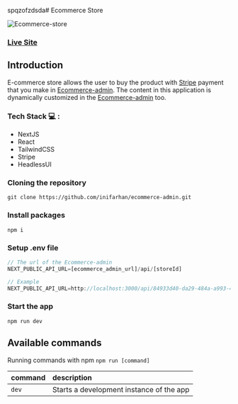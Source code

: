 spqzofzdsda# Ecommerce Store

![Ecommerce-store](https://i.postimg.cc/YSMCQFmq/ecommerce-store-1.png)

### [Live Site](https://ecommerce-store-delta-eight.vercel.app)

## Introduction
E-commerce store allows the user to buy the product with [Stripe](https://stripe.com/) payment that you make in [Ecommerce-admin](https://github.com/inifarhan/ecommerce-admin).
The content in this application is dynamically customized in the [Ecommerce-admin](https://github.com/inifarhan/ecommerce-admin) too.

### Tech Stack 💻 :
- NextJS
- React
- TailwindCSS
- Stripe
- HeadlessUI

### Cloning the repository

```shell
git clone https://github.com/inifarhan/ecommerce-admin.git
```

### Install packages

```shell
npm i
```

### Setup .env file


```js
// The url of the Ecommerce-admin
NEXT_PUBLIC_API_URL=[ecommerce_admin_url]/api/[storeId]

// Example
NEXT_PUBLIC_API_URL=http://localhost:3000/api/84933d40-da29-484a-a993-4e3ae0016617
```

### Start the app

```shell
npm run dev
```

## Available commands

Running commands with npm `npm run [command]`

| command         | description                              |
| :-------------- | :--------------------------------------- |
| `dev`           | Starts a development instance of the app |
